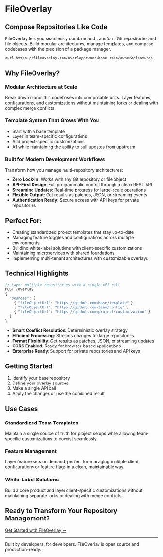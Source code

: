 # FileOverlay

## Compose Repositories Like Code

FileOverlay lets you seamlessly combine and transform Git repositories and file objects. Build modular architectures, manage templates, and compose codebases with the precision of a package manager.

```bash
curl https://fileoverlay.com/overlay/owner/base-repo/owner2/features
```

## Why FileOverlay?

### Modular Architecture at Scale

Break down monolithic codebases into composable units. Layer features, configurations, and customizations without maintaining forks or dealing with complex merge conflicts.

### Template System That Grows With You

- Start with a base template
- Layer in team-specific configurations
- Add project-specific customizations
- All while maintaining the ability to pull updates from upstream

### Built for Modern Development Workflows

Transform how you manage multi-repository architectures:

- **Zero Lock-in**: Works with any Git repository or file object
- **API-First Design**: Full programmatic control through a clean REST API
- **Streaming Updates**: Real-time progress for large-scale operations
- **Flexible Output**: Get results as patches, JSON, or streaming events
- **Authentication Ready**: Secure access with API keys for private repositories

## Perfect For:

- Creating standardized project templates that stay up-to-date
- Managing feature toggles and configurations across multiple environments
- Building white-label solutions with client-specific customizations
- Maintaining microservices with shared foundations
- Implementing multi-tenant architectures with customizable overlays

## Technical Highlights

```typescript
// Layer multiple repositories with a single API call
POST /overlay
{
  "sources": [
    { "fileObjectUrl": "https://github.com/base/template" },
    { "fileObjectUrl": "https://github.com/team/config" },
    { "fileObjectUrl": "https://github.com/project/customization" }
  ]
}
```

- **Smart Conflict Resolution**: Deterministic overlay strategy
- **Efficient Processing**: Streams changes for large repositories
- **Format Flexibility**: Get results as patches, JSON, or streaming updates
- **CORS Enabled**: Ready for browser-based applications
- **Enterprise Ready**: Support for private repositories and API keys

## Getting Started

1. Identify your base repository
2. Define your overlay sources
3. Make a single API call
4. Apply the changes or use the combined result

## Use Cases

### Standardized Team Templates

Maintain a single source of truth for project setups while allowing team-specific customizations to coexist seamlessly.

### Feature Management

Layer feature sets on demand, perfect for managing multiple client configurations or feature flags in a clean, maintainable way.

### White-Label Solutions

Build a core product and layer client-specific customizations without maintaining separate forks or dealing with merge conflicts.

## Ready to Transform Your Repository Management?

[Get Started with FileOverlay →](https://fileoverlay.com/docs)

---

Built by developers, for developers. FileOverlay is open source and production-ready.

